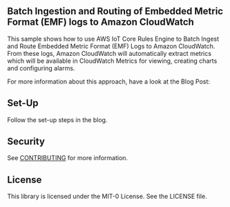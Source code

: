 ## Batch Ingestion and Routing of Embedded Metric Format (EMF) logs to Amazon CloudWatch

This sample shows how to use AWS IoT Core Rules Engine to Batch Ingest and Route Embedded Metric Format (EMF) Logs to Amazon CloudWatch. 
From these logs, Amazon CloudWatch will automatically extract metrics which will be available in CloudWatch Metrics for viewing, creating charts and configuring alarms.

For more information about this approach, have a look at the Blog Post: 
<Link here>

## Set-Up 

Follow the set-up steps in the blog.

## Security

See [CONTRIBUTING](CONTRIBUTING.md#security-issue-notifications) for more information.

## License

This library is licensed under the MIT-0 License. See the LICENSE file.

